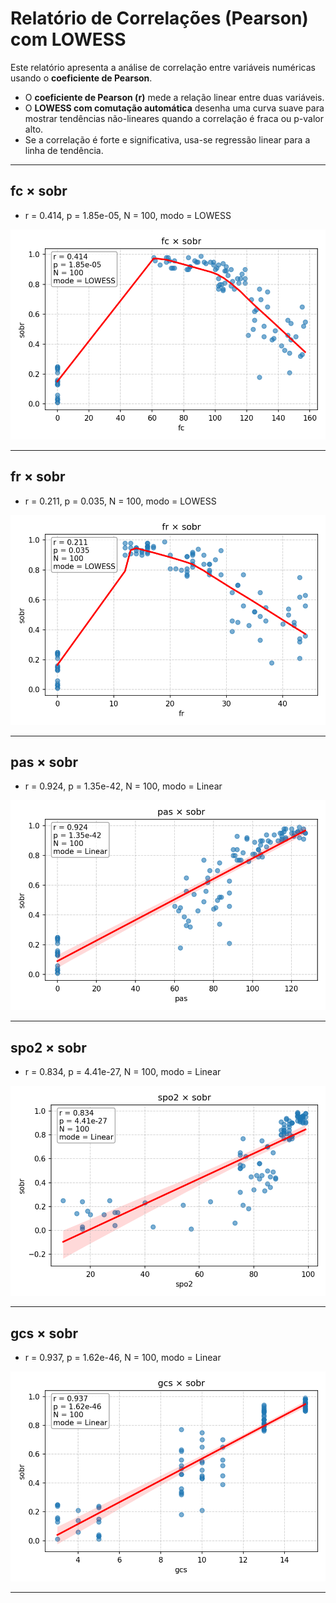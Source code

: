 # Relatório de Correlações (Pearson) com LOWESS

Este relatório apresenta a análise de correlação entre variáveis numéricas usando o **coeficiente de Pearson**.
- O **coeficiente de Pearson (r)** mede a relação linear entre duas variáveis.
- O **LOWESS com comutação automática** desenha uma curva suave para mostrar tendências não-lineares quando a correlação é fraca ou p-valor alto.
- Se a correlação é forte e significativa, usa-se regressão linear para a linha de tendência.


---

## fc × sobr

- r = 0.414, p = 1.85e-05, N = 100, modo = LOWESS

![fc × sobr](figs/correlacao_fc_sobr.png)


---

## fr × sobr

- r = 0.211, p = 0.035, N = 100, modo = LOWESS

![fr × sobr](figs/correlacao_fr_sobr.png)


---

## pas × sobr

- r = 0.924, p = 1.35e-42, N = 100, modo = Linear

![pas × sobr](figs/correlacao_pas_sobr.png)


---

## spo2 × sobr

- r = 0.834, p = 4.41e-27, N = 100, modo = Linear

![spo2 × sobr](figs/correlacao_spo2_sobr.png)


---

## gcs × sobr

- r = 0.937, p = 1.62e-46, N = 100, modo = Linear

![gcs × sobr](figs/correlacao_gcs_sobr.png)


---
